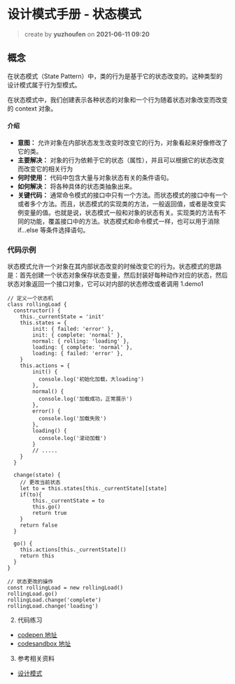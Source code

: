 # 设计模式手册 - 状态模式

> create by **yuzhoufen** on **2021-06-11 09:20**

## 概念

在状态模式（State Pattern）中，类的行为是基于它的状态改变的。这种类型的设计模式属于行为型模式。

在状态模式中，我们创建表示各种状态的对象和一个行为随着状态对象改变而改变的 context 对象。

#### 介绍

- **意图：** 允许对象在内部状态发生改变时改变它的行为，对象看起来好像修改了它的类。
- **主要解决：** 对象的行为依赖于它的状态（属性），并且可以根据它的状态改变而改变它的相关行为
- **何时使用：** 代码中包含大量与对象状态有关的条件语句。
- **如何解决：** 将各种具体的状态类抽象出来。
- **关键代码：** 通常命令模式的接口中只有一个方法。而状态模式的接口中有一个或者多个方法。而且，状态模式的实现类的方法，一般返回值，或者是改变实例变量的值。也就是说，状态模式一般和对象的状态有关。实现类的方法有不同的功能，覆盖接口中的方法。状态模式和命令模式一样，也可以用于消除 if...else 等条件选择语句。

### 代码示例

状态模式允许一个对象在其内部状态改变的时候改变它的行为。状态模式的思路是：首先创建一个状态对象保存状态变量，然后封装好每种动作对应的状态，然后状态对象返回一个接口对象，它可以对内部的状态修改或者调用
1.demo1

```
// 定义一个状态机
class rollingLoad {
  constructor() {
    this._currentState = 'init'
    this.states = {
        init: { failed: 'error' },
        init: { complete: 'normal' },
        normal: { rolling: 'loading' },
        loading: { complete: 'normal' },
        loading: { failed: 'error' },
    }
    this.actions = {
        init() {
          console.log('初始化加载，大loading')
        },
        normal() {
          console.log('加载成功，正常展示')
        },
        error() {
          console.log('加载失败')
        },
        loading() {
          console.log('滚动加载')
        }
        // .....
    }
  }

  change(state) {
    // 更改当前状态
    let to = this.states[this._currentState][state]
    if(to){
        this._currentState = to
        this.go()
        return true
    }
    return false
  }

  go() {
    this.actions[this._currentState]()
    return this
  }
}

// 状态更改的操作
const rollingLoad = new rollingLoad()
rollingLoad.go()
rollingLoad.change('complete')
rollingLoad.change('loading')
```

2.  代码练习

- [codepen 地址](https://codepen.io/pen/)
- [codesandbox 地址](https://codesandbox.io/s/vanilla)

3. 参考相关资料

- [设计模式](https://www.runoob.com/design-pattern/builder-pattern.html)
